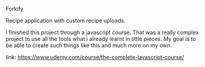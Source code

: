 Forkify

Recipe application with custom recipe uploads.

I finished this project through a javascript course. That was a really complex project to use all the tools what i already learnt in little pieces. My goal is to be able to create such things like this and much more on my own.

link: https://www.udemy.com/course/the-complete-javascript-course/
